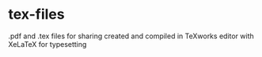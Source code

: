 # tex-files
.pdf and .tex files for sharing
created and compiled in TeXworks editor with XeLaTeX for typesetting
